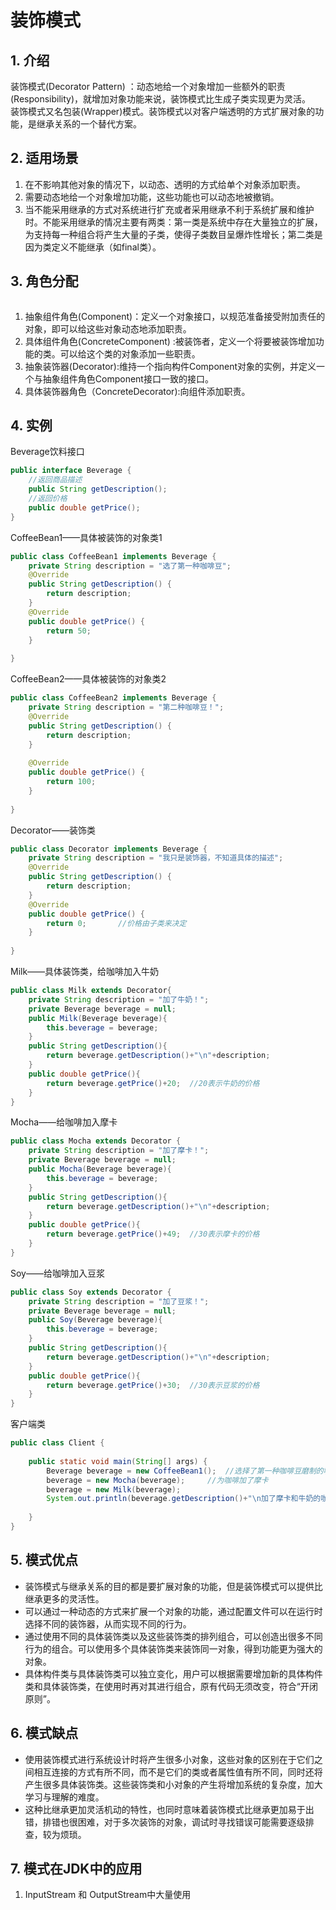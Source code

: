 # 装饰模式
## 1. 介绍
装饰模式(Decorator Pattern) ：动态地给一个对象增加一些额外的职责(Responsibility)，就增加对象功能来说，装饰模式比生成子类实现更为灵活。  
装饰模式又名包装(Wrapper)模式。装饰模式以对客户端透明的方式扩展对象的功能，是继承关系的一个替代方案。  

## 2. 适用场景
1. 在不影响其他对象的情况下，以动态、透明的方式给单个对象添加职责。  
2. 需要动态地给一个对象增加功能，这些功能也可以动态地被撤销。  
3. 当不能采用继承的方式对系统进行扩充或者采用继承不利于系统扩展和维护时。不能采用继承的情况主要有两类：第一类是系统中存在大量独立的扩展，为支持每一种组合将产生大量的子类，使得子类数目呈爆炸性增长；第二类是因为类定义不能继承（如final类）。  

## 3. 角色分配
![]()
1. 抽象组件角色(Component)：定义一个对象接口，以规范准备接受附加责任的对象，即可以给这些对象动态地添加职责。  
2. 具体组件角色(ConcreteComponent) :被装饰者，定义一个将要被装饰增加功能的类。可以给这个类的对象添加一些职责。  
3. 抽象装饰器(Decorator):维持一个指向构件Component对象的实例，并定义一个与抽象组件角色Component接口一致的接口。  
4. 具体装饰器角色（ConcreteDecorator):向组件添加职责。  

## 4. 实例
Beverage饮料接口
```java
public interface Beverage {
	//返回商品描述
	public String getDescription();
	//返回价格
	public double getPrice();
}
```

CoffeeBean1——具体被装饰的对象类1
```java
public class CoffeeBean1 implements Beverage {
	private String description = "选了第一种咖啡豆";
	@Override
	public String getDescription() {
		return description;
	}
	@Override
	public double getPrice() {
		return 50;
	}
 
}
```

CoffeeBean2——具体被装饰的对象类2
```java
public class CoffeeBean2 implements Beverage {
	private String description = "第二种咖啡豆！";
	@Override
	public String getDescription() {
		return description;
	}
 
	@Override
	public double getPrice() {
		return 100;
	}
 
}
```

Decorator——装饰类
```java
public class Decorator implements Beverage {
	private String description = "我只是装饰器，不知道具体的描述";
	@Override
	public String getDescription() {
		return description;
	}
	@Override
	public double getPrice() {
		return 0;		//价格由子类来决定
	}
 
}
```

Milk——具体装饰类，给咖啡加入牛奶
```java
public class Milk extends Decorator{
	private String description = "加了牛奶！";
	private Beverage beverage = null;
	public Milk(Beverage beverage){
		this.beverage = beverage;
	}
	public String getDescription(){
		return beverage.getDescription()+"\n"+description;
	}
	public double getPrice(){
		return beverage.getPrice()+20;	//20表示牛奶的价格
	}
}
```

Mocha——给咖啡加入摩卡
```java
public class Mocha extends Decorator {
	private String description = "加了摩卡！";
	private Beverage beverage = null;
	public Mocha(Beverage beverage){
		this.beverage = beverage;
	}
	public String getDescription(){
		return beverage.getDescription()+"\n"+description;
	}
	public double getPrice(){
		return beverage.getPrice()+49;	//30表示摩卡的价格
	}
}
```

Soy——给咖啡加入豆浆
```java
public class Soy extends Decorator {
	private String description = "加了豆浆！";
	private Beverage beverage = null;
	public Soy(Beverage beverage){
		this.beverage = beverage;
	}
	public String getDescription(){
		return beverage.getDescription()+"\n"+description;
	}
	public double getPrice(){
		return beverage.getPrice()+30;	//30表示豆浆的价格
	}
}
```

客户端类
```java
public class Client {
 
	public static void main(String[] args) {
		Beverage beverage = new CoffeeBean1();	//选择了第一种咖啡豆磨制的咖啡
		beverage = new Mocha(beverage);		//为咖啡加了摩卡
		beverage = new Milk(beverage);
		System.out.println(beverage.getDescription()+"\n加了摩卡和牛奶的咖啡价格："+beverage.getPrice());
		
	}
}
```

## 5. 模式优点
* 装饰模式与继承关系的目的都是要扩展对象的功能，但是装饰模式可以提供比继承更多的灵活性。  
* 可以通过一种动态的方式来扩展一个对象的功能，通过配置文件可以在运行时选择不同的装饰器，从而实现不同的行为。  
* 通过使用不同的具体装饰类以及这些装饰类的排列组合，可以创造出很多不同行为的组合。可以使用多个具体装饰类来装饰同一对象，得到功能更为强大的对象。  
* 具体构件类与具体装饰类可以独立变化，用户可以根据需要增加新的具体构件类和具体装饰类，在使用时再对其进行组合，原有代码无须改变，符合“开闭原则”。  

## 6. 模式缺点
* 使用装饰模式进行系统设计时将产生很多小对象，这些对象的区别在于它们之间相互连接的方式有所不同，而不是它们的类或者属性值有所不同，同时还将产生很多具体装饰类。这些装饰类和小对象的产生将增加系统的复杂度，加大学习与理解的难度。  
* 这种比继承更加灵活机动的特性，也同时意味着装饰模式比继承更加易于出错，排错也很困难，对于多次装饰的对象，调试时寻找错误可能需要逐级排查，较为烦琐。  

## 7. 模式在JDK中的应用
1. InputStream 和 OutputStream中大量使用
